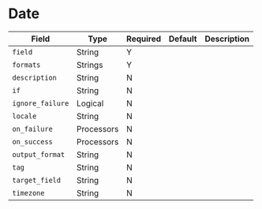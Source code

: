 # Date

|Field|Type|Required|Default|Description|
|---|---|---|---|---|
|`field`|String|Y|||
|`formats`|Strings|Y|||
|`description`|String|N|||
|`if`|String|N|||
|`ignore_failure`|Logical|N|||
|`locale`|String|N|||
|`on_failure`|Processors|N|||
|`on_success`|Processors|N|||
|`output_format`|String|N|||
|`tag`|String|N|||
|`target_field`|String|N|||
|`timezone`|String|N|||
